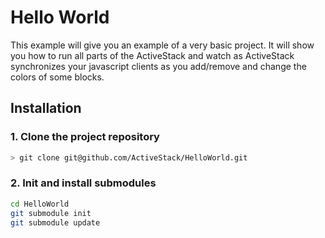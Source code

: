 Hello World
===========

This example will give you an example of a very basic project. It will show you how to run all parts of the ActiveStack and watch as ActiveStack synchronizes your javascript clients as you add/remove and change the colors of some blocks.

## Installation

### 1. Clone the project repository 

```bash
> git clone git@github.com/ActiveStack/HelloWorld.git
```

### 2. Init and install submodules

```bash
cd HelloWorld
git submodule init
git submodule update
```
